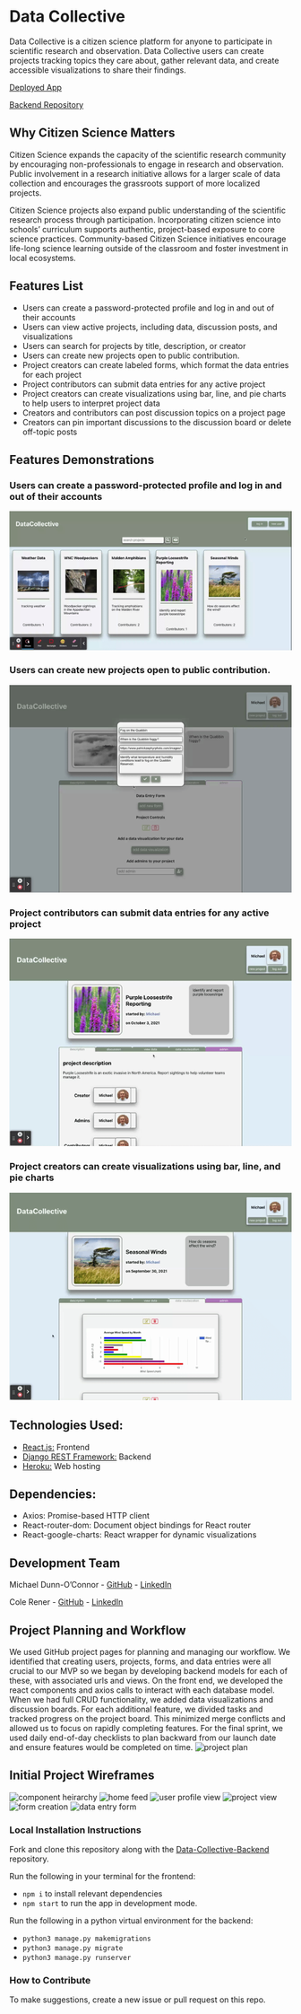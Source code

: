 # Data Collective

Data Collective is a citizen science platform for anyone to participate in scientific research and observation. Data Collective users can create projects tracking topics they care about, gather relevant data, and create accessible visualizations to share their findings.

[Deployed App](#)

[Backend Repository](https://github.com/DataCollectiveTeam/Data-Collective-Backend)

## Why Citizen Science Matters

Citizen Science expands the capacity of the scientific research community by encouraging non-professionals to engage in research and observation. Public involvement in a research initiative allows for a larger scale of data collection and encourages the grassroots support of more localized projects.

Citizen Science projects also expand public understanding of the scientific research process through participation. Incorporating citizen science into schools’ curriculum supports authentic, project-based exposure to core science practices. Community-based Citizen Science initiatives encourage life-long science learning outside of the classroom and foster investment in local ecosystems.

## Features List
* Users can create a password-protected profile and log in and out of their accounts
* Users can view active projects, including data, discussion posts, and visualizations
* Users can search for projects by title, description, or creator
* Users can create new projects open to public contribution.
* Project creators can create labeled forms, which format the data entries for each project
* Project contributors can submit data entries for any active project
* Project creators can create visualizations using bar, line, and pie charts to help users to interpret project data
* Creators and contributors can post discussion topics on a project page
* Creators can pin important discussions to the discussion board or delete off-topic posts

## Features Demonstrations
### Users can create a password-protected profile and log in and out of their accounts
![login](https://github.com/DataCollectiveTeam/Data-Collective/blob/master/public/gifs/login.gif)
### Users can create new projects open to public contribution.
![new project](https://github.com/DataCollectiveTeam/Data-Collective/blob/master/public/gifs/new_project.gif)
### Project contributors can submit data entries for any active project
![data entry](https://github.com/DataCollectiveTeam/Data-Collective/blob/master/public/gifs/data_entry%20.gif)
### Project creators can create visualizations using bar, line, and pie charts
![data visualization](https://github.com/DataCollectiveTeam/Data-Collective/blob/master/public/gifs/data_vis.gif)

## Technologies Used:
* [React.js:](https://reactjs.org/) Frontend
* [Django REST Framework:](https://www.django-rest-framework.org/) Backend
* [Heroku:](https://dashboard.heroku.com/) Web hosting

## Dependencies:
* Axios: Promise-based HTTP client
* React-router-dom: Document object bindings for React router
* React-google-charts: React wrapper for dynamic visualizations

## Development Team
Michael Dunn-O’Connor - [GitHub](https://github.com/dunnoconnor) - [LinkedIn](https://www.linkedin.com/in/michael-dunn-o-connor/)

Cole Rener - [GitHub](https://github.com/dishbin) - [LinkedIn](https://www.linkedin.com/in/cole-rener/)

## Project Planning and Workflow
We used GitHub project pages for planning and managing our workflow.  We identified that creating users, projects, forms, and data entries were all crucial to our MVP so we began by developing backend models for each of these, with associated urls and views.  On the front end, we developed the react components and axios calls to interact with each database model.  When we had full CRUD functionality, we added data visualizations and discussion boards.  For each additional feature, we divided tasks and tracked progress on the project board.  This minimized merge conflicts and allowed us to focus on rapidly completing features.  For the final sprint, we used daily end-of-day checklists to plan backward from our launch date and ensure features would be completed on time.
![project plan](https://user-images.githubusercontent.com/37776449/135728176-50d12dce-2667-4a27-a95d-43a5f849736b.png)

## Initial Project Wireframes
![component heirarchy](https://user-images.githubusercontent.com/37776449/135728250-950e1021-70cb-4886-a557-1cc59d587b46.jpg)
![home feed](https://user-images.githubusercontent.com/37776449/135728254-86da3c85-8417-43d0-b437-e4bf9aa2a9ba.jpg)
![user profile view](https://user-images.githubusercontent.com/37776449/135728263-2147af88-fee4-4037-99ca-bd295ffee87c.jpg)
![project view](https://user-images.githubusercontent.com/37776449/135728275-13973ffd-5660-4674-aeb9-b4e451849901.jpg)
![form creation](https://user-images.githubusercontent.com/37776449/135728282-8099ef62-089f-4c77-8422-ef505e27ab89.jpg)
![data entry form](https://user-images.githubusercontent.com/37776449/135728286-ecd3e7a1-f5fd-4bff-a406-9c2a2d143189.jpg)

### Local Installation Instructions
Fork and clone this repository along with the [Data-Collective-Backend](https://github.com/DataCollectiveTeam/Data-Collective-Backend) repository.

Run the following in your terminal for the frontend:
* `npm i` to install relevant dependencies
* `npm start` to run the app in development mode.

Run the following in a python virtual environment for the backend:
* `python3 manage.py makemigrations`
* `python3 manage.py migrate`
* `python3 manage.py runserver`

### How to Contribute
To make suggestions, create a new issue or pull request on this repo.
